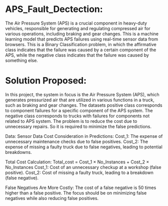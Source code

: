 # APS_Fault_Dectection:
The Air Pressure System (APS) is a crucial component in heavy-duty vehicles, responsible for generating and regulating compressed air for various operations, including braking and gear changes. This is a machine learning model that predicts APS failures using real-time sensor data from browsers.
This is a Binary Classification problem, in which the affirmative class indicates that the failure was caused by a certain component of the APS, while the negative class indicates that the failure was caused by something else.

# Solution Proposed:
In this project, the system in focus is the Air Pressure System (APS), which generates pressurized air that are utilized in various functions in a truck, such as braking and gear changes. The datasets positive class corresponds to component failures for a specific component of the APS system. The negative class corresponds to trucks with failures for components not related to APS system.
The problem is to reduce the cost due to unnecessary repairs. So it is required to minimize the false predictions.

Data: Sensor Data
Cost Consideration in Predictions:
Cost_1: The expense of unnecessary maintenance checks due to false positives.
Cost_2: The expense of missing a faulty truck due to false negatives, leading to potential breakdowns.

Total Cost Calculation:
Total_cost = Cost_1 × No_Instances + Cost_2 × No_Instances
Cost_1: Cost of an unnecessary checkup at a workshop (false positive).
Cost_2: Cost of missing a faulty truck, leading to a breakdown (false negative).

False Negatives Are More Costly:
The cost of a false negative is 50 times higher than a false positive.
The focus should be on minimizing false negatives while also reducing false positives.

